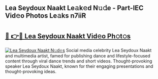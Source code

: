 ## Lea Seydoux Naakt Le𝚊k𝚎d N𝚞𝚍e - Part-IEC Vid𝚎o Photos Le𝚊ks n7iiR

# <h2><a href="http://fb9uic.evod.top/?m=Lea+Seydoux+Naakt">🔗 👉🔴 Lea Seydoux Naakt Vid𝚎o Ph𝚘t𝚘s</a></h2>

[![Lea Seydoux Naakt N𝚞d𝚎s](https://i.imgur.com/8V9OHl7.gif)](http://fb9uic.evod.top/?m=Lea+Seydoux+Naakt)
Social media celebrity Lea Seydoux Naakt and multimedia artist, famed for publishing dance and lifestyle-focused content through viral dance trends and short videos. Thought-provoking speaker Lea Seydoux Naakt, known for their engaging presentations and thought-provoking ideas. 

